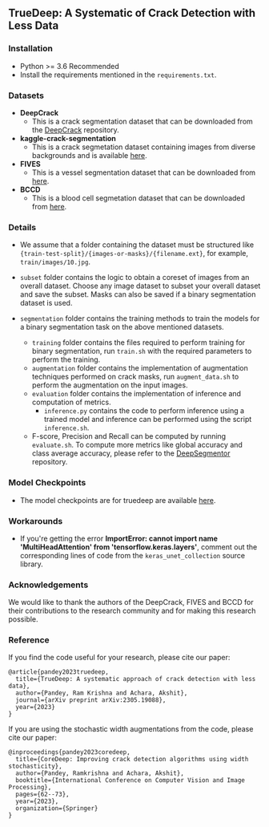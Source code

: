 ## TrueDeep: A Systematic of Crack Detection with Less Data
### Installation
- Python >= 3.6 Recommended
- Install the requirements mentioned in the `requirements.txt`.

### Datasets

- **DeepCrack**
  - This is a crack segmentation dataset that can be downloaded from the [DeepCrack](https://github.com/yhlleo/DeepCrack/blob/master/dataset/DeepCrack.zip) repository.
- **kaggle-crack-segmentation**
  - This is a crack segmetation dataset containing images from diverse backgrounds and is available [here](https://www.kaggle.com/datasets/lakshaymiddha/crack-segmentation-dataset).
- **FIVES**
  - This is a vessel segmentation dataset that can be downloaded from [here](https://figshare.com/ndownloader/files/34969398).
- **BCCD**
  - This is a blood cell segmetation dataset that can be downloaded from [here](https://www.kaggle.com/datasets/jeetblahiri/bccd-dataset-with-mask).

### Details

- We assume that a folder containing the dataset must be structured like `{train-test-split}/{images-or-masks}/{filename.ext}`, for example, `train/images/10.jpg`.

- `subset` folder contains the logic to obtain a coreset of images from an overall dataset. Choose any image dataset to subset your overall dataset and
save the subset. Masks can also be saved if a binary segmentation dataset is used.

- `segmentation` folder contains the training methods to train the models for a binary segmentation task on the above mentioned datasets.
  - `training` folder contains the files required to perform training for binary segmentation, run `train.sh` with the required parameters to perform the training.
  - `augmentation` folder contains the implementation of augmentation techniques performed on crack masks, run `augment_data.sh` to perform the augmentation on the input images.
  - `evaluation` folder contains the implementation of inference and computation of metrics.
    - `inference.py` contains the code to perform inference using a trained model and inference can be performed using the script `inference.sh`.
  - F-score, Precision and Recall can be computed by running `evaluate.sh`. To compute more metrics like global accuracy and class average accuracy, please refer to the [DeepSegmentor](https://github.com/yhlleo/DeepSegmentor/tree/master/eval) repository.

### Model Checkpoints
  - The model checkpoints are for truedeep are available [here](https://drive.google.com/drive/folders/18Ytylwl37ItO8PQKhccitUeJM8V23m1u?usp=drive_link).

### Workarounds
-  If you're getting the error **ImportError: cannot import name 'MultiHeadAttention' from 'tensorflow.keras.layers'**, comment out the corresponding lines of code from the `keras_unet_collection` source library.

### Acknowledgements

We would like to thank the authors of the DeepCrack, FIVES and BCCD for their contributions to the research community and for making this research possible.

### Reference
If you find the code useful for your research, please cite our paper:

```
@article{pandey2023truedeep,
  title={TrueDeep: A systematic approach of crack detection with less data},
  author={Pandey, Ram Krishna and Achara, Akshit},
  journal={arXiv preprint arXiv:2305.19088},
  year={2023}
}
```

If you are using the stochastic width augmentations from the code, please cite our paper:

```
@inproceedings{pandey2023coredeep,
  title={CoreDeep: Improving crack detection algorithms using width stochasticity},
  author={Pandey, Ramkrishna and Achara, Akshit},
  booktitle={International Conference on Computer Vision and Image Processing},
  pages={62--73},
  year={2023},
  organization={Springer}
}
```